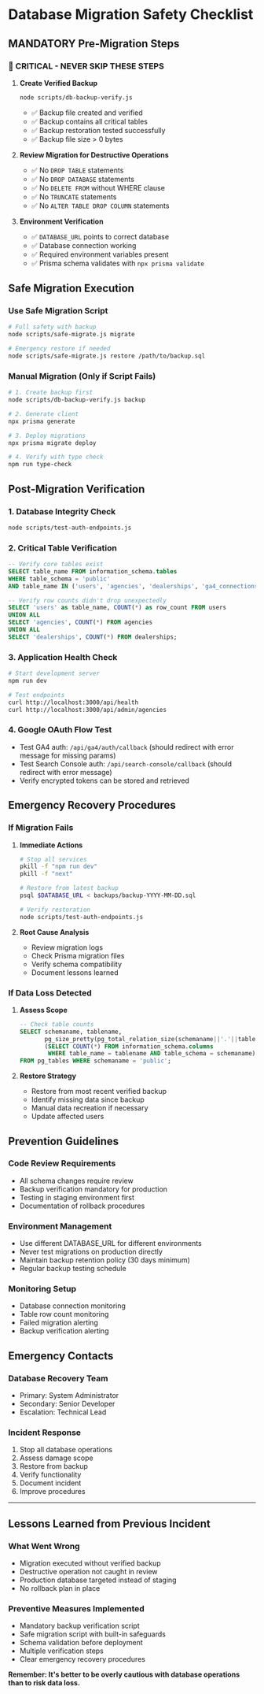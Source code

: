 # Database Migration Safety Checklist

## MANDATORY Pre-Migration Steps

### 🔴 CRITICAL - NEVER SKIP THESE STEPS

1. **Create Verified Backup**
   ```bash
   node scripts/db-backup-verify.js
   ```
   - ✅ Backup file created and verified
   - ✅ Backup contains all critical tables
   - ✅ Backup restoration tested successfully
   - ✅ Backup file size > 0 bytes

2. **Review Migration for Destructive Operations**
   - ✅ No `DROP TABLE` statements
   - ✅ No `DROP DATABASE` statements  
   - ✅ No `DELETE FROM` without WHERE clause
   - ✅ No `TRUNCATE` statements
   - ✅ No `ALTER TABLE DROP COLUMN` statements

3. **Environment Verification**
   - ✅ `DATABASE_URL` points to correct database
   - ✅ Database connection working
   - ✅ Required environment variables present
   - ✅ Prisma schema validates with `npx prisma validate`

## Safe Migration Execution

### Use Safe Migration Script
```bash
# Full safety with backup
node scripts/safe-migrate.js migrate

# Emergency restore if needed
node scripts/safe-migrate.js restore /path/to/backup.sql
```

### Manual Migration (Only if Script Fails)
```bash
# 1. Create backup first
node scripts/db-backup-verify.js backup

# 2. Generate client
npx prisma generate

# 3. Deploy migrations
npx prisma migrate deploy

# 4. Verify with type check
npm run type-check
```

## Post-Migration Verification

### 1. **Database Integrity Check**
```bash
node scripts/test-auth-endpoints.js
```

### 2. **Critical Table Verification**
```sql
-- Verify core tables exist
SELECT table_name FROM information_schema.tables 
WHERE table_schema = 'public' 
AND table_name IN ('users', 'agencies', 'dealerships', 'ga4_connections', 'search_console_connections');

-- Verify row counts didn't drop unexpectedly
SELECT 'users' as table_name, COUNT(*) as row_count FROM users
UNION ALL
SELECT 'agencies', COUNT(*) FROM agencies
UNION ALL  
SELECT 'dealerships', COUNT(*) FROM dealerships;
```

### 3. **Application Health Check**
```bash
# Start development server
npm run dev

# Test endpoints
curl http://localhost:3000/api/health
curl http://localhost:3000/api/admin/agencies
```

### 4. **Google OAuth Flow Test**
- Test GA4 auth: `/api/ga4/auth/callback` (should redirect with error message for missing params)
- Test Search Console auth: `/api/search-console/callback` (should redirect with error message)
- Verify encrypted tokens can be stored and retrieved

## Emergency Recovery Procedures

### If Migration Fails

1. **Immediate Actions**
   ```bash
   # Stop all services
   pkill -f "npm run dev"
   pkill -f "next"
   
   # Restore from latest backup
   psql $DATABASE_URL < backups/backup-YYYY-MM-DD.sql
   
   # Verify restoration
   node scripts/test-auth-endpoints.js
   ```

2. **Root Cause Analysis**
   - Review migration logs
   - Check Prisma migration files
   - Verify schema compatibility
   - Document lessons learned

### If Data Loss Detected

1. **Assess Scope**
   ```sql
   -- Check table counts
   SELECT schemaname, tablename, 
          pg_size_pretty(pg_total_relation_size(schemaname||'.'||tablename)) as size,
          (SELECT COUNT(*) FROM information_schema.columns 
           WHERE table_name = tablename AND table_schema = schemaname) as column_count
   FROM pg_tables WHERE schemaname = 'public';
   ```

2. **Restore Strategy**
   - Restore from most recent verified backup
   - Identify missing data since backup
   - Manual data recreation if necessary
   - Update affected users

## Prevention Guidelines

### Code Review Requirements
- All schema changes require review
- Backup verification mandatory for production
- Testing in staging environment first
- Documentation of rollback procedures

### Environment Management
- Use different DATABASE_URL for different environments
- Never test migrations on production directly
- Maintain backup retention policy (30 days minimum)
- Regular backup testing schedule

### Monitoring Setup
- Database connection monitoring
- Table row count monitoring  
- Failed migration alerting
- Backup verification alerting

## Emergency Contacts

### Database Recovery Team
- Primary: System Administrator
- Secondary: Senior Developer
- Escalation: Technical Lead

### Incident Response
1. Stop all database operations
2. Assess damage scope
3. Restore from backup
4. Verify functionality
5. Document incident
6. Improve procedures

---

## Lessons Learned from Previous Incident

### What Went Wrong
- Migration executed without verified backup
- Destructive operation not caught in review
- Production database targeted instead of staging
- No rollback plan in place

### Preventive Measures Implemented
- Mandatory backup verification script
- Safe migration script with built-in safeguards
- Schema validation before deployment
- Multiple verification steps
- Clear emergency recovery procedures

**Remember: It's better to be overly cautious with database operations than to risk data loss.**